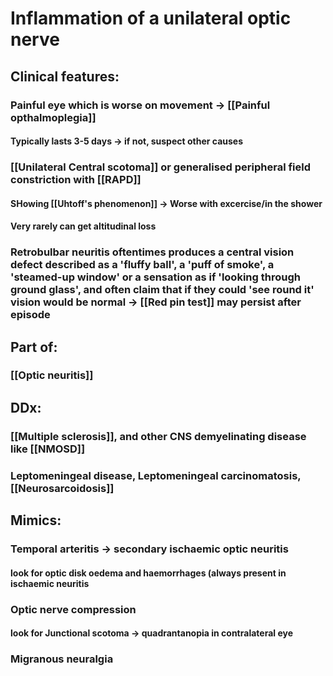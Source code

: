 # Inflammation of a unilateral optic nerve
## Clinical features:
### Painful eye which is worse on movement -> [[Painful opthalmoplegia]]
#### Typically lasts 3-5 days -> if not, suspect other causes
###   [[Unilateral Central scotoma]] or generalised peripheral field constriction  with [[RAPD]]
#### SHowing [[Uhtoff's phenomenon]] -> Worse with excercise/in the shower
#### Very rarely can get altitudinal loss
### Retrobulbar neuritis oftentimes produces a central vision defect described as a 'fluffy ball', a 'puff of smoke', a 'steamed-up window' or a sensation as if 'looking through ground glass', and often claim that if they could 'see round it' vision would be normal -> [[Red pin test]] may persist after episode

## Part of:
### [[Optic neuritis]]
## DDx:
### [[Multiple sclerosis]], and other CNS demyelinating disease like [[NMOSD]]
### Leptomeningeal disease, Leptomeningeal carcinomatosis, [[Neurosarcoidosis]]

## Mimics:
### Temporal arteritis -> secondary ischaemic optic neuritis
#### look for optic disk oedema and haemorrhages (always present in ischaemic neuritis
### Optic nerve compression 
#### look for Junctional scotoma -> quadrantanopia in contralateral eye
### Migranous neuralgia